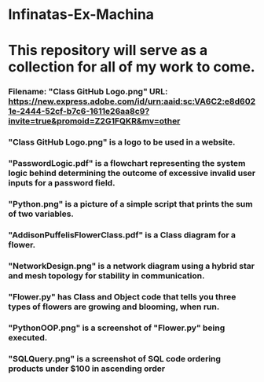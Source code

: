 # Infinatas-Ex-Machina
# This repository will serve as a collection for all of my work to come.
### Filename: "Class GitHub Logo.png" URL: https://new.express.adobe.com/id/urn:aaid:sc:VA6C2:e8d6021e-2444-52cf-b7c6-1611e26aa8c9?invite=true&promoid=Z2G1FQKR&mv=other
### "Class GitHub Logo.png" is a logo to be used in a website.
### "PasswordLogic.pdf" is a flowchart representing the system logic behind determining the outcome of excessive invalid user inputs for a password field.
### "Python.png" is a picture of a simple script that prints the sum of two variables. 
### "AddisonPuffelisFlowerClass.pdf" is a Class diagram for a flower.
### "NetworkDesign.png" is a network diagram using a hybrid star and mesh topology for stability in communication.
### "Flower.py" has Class and Object code that tells you three types of flowers are growing and blooming, when run.
### "PythonOOP.png" is a screenshot of "Flower.py" being executed.
### "SQLQuery.png" is a screenshot of SQL code  ordering products under $100 in ascending order
